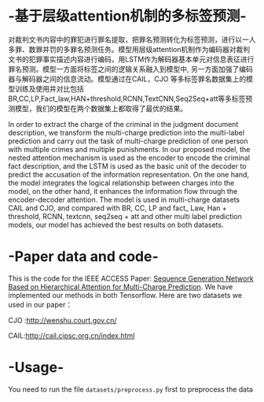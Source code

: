# -基于层级attention机制的多标签预测-
对裁判文书内容中的罪犯进行罪名提取，把罪名预测转化为标签预测，进行以一人多罪、数罪并罚的多罪名预测任务。模型用层级attention机制作为编码器对裁判文书的犯罪事实描述内容进行编码，用LSTM作为解码器基本单元对信息表征进行罪名预测。模型一方面将标签之间的逻辑关系融入到模型中, 另一方面加强了编码器与解码器之间的信息流动。模型通过在CAIL，CJO 等多标签罪名数据集上的模型训练及使用并对比包括BR,CC,LP,Fact_law,HAN+threshold,RCNN,TextCNN,Seq2Seq+att等多标签预测模型，我们的模型在两个数据集上都取得了最优的结果。

In order to extract the charge of the criminal in the judgment document description, we transform the multi-charge prediction into the multi-label prediction and carry out the task of multi-charge prediction of one person with multiple crimes and multiple punishments. In our proposed model, the nested attention mechanism is used as the encoder to encode the criminal fact description, and the LSTM is used as the basic unit of the decoder to predict the accusation of the information representation. On the one hand, the model integrates the logical relationship between charges into the model, on the other hand, it enhances the information flow through the encoder-decoder attention. The model is used in multi-charge datasets CAIL and CJO, and compared with BR, CC, LP and fact_ Law, Han + threshold, RCNN, textcnn, seq2seq + att and other multi label prediction models, our model has achieved the best results on both datasets.

# -Paper data and code-
This is the code for the IEEE ACCESS Paper: [Sequence Generation Network Based on Hierarchical Attention for Multi-Charge Prediction](https://ieeexplore.ieee.org/abstract/document/9103518). We have implemented our methods in both Tensorflow.
Here are two datasets we used in our paper：

CJO :http://wenshu.court.gov.cn/

CAIL:http://cail.cipsc.org.cn/index.html

# -Usage-
You need to run the file `datasets/preprocess.py` first to preprocess the data

